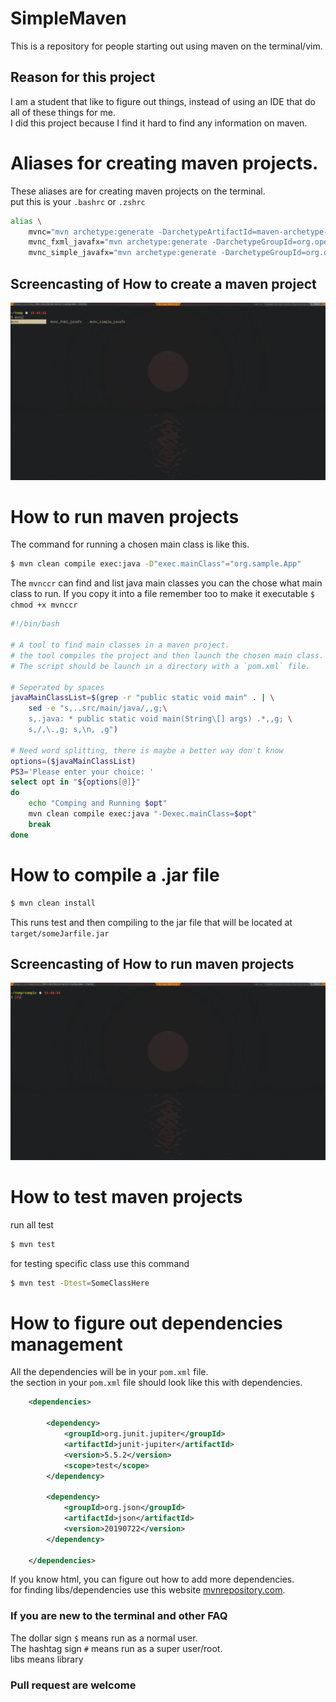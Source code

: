 # SimpleMaven
This is a repository for people starting out using maven on the terminal/vim.

## Reason for this project
I am a student that like to figure out things, instead of using an IDE that do all of these things for me.  
I did this project because I find it hard to find any information on maven.


# Aliases for creating maven projects.

These aliases are for creating maven projects on the terminal.  
put this is your `.bashrc` or `.zshrc`
```bash
alias \
	mvnc="mvn archetype:generate -DarchetypeArtifactId=maven-archetype-quickstart" \
	mvnc_fxml_javafx="mvn archetype:generate -DarchetypeGroupId=org.openjfx -DarchetypeArtifactId=javafx-archetype-fxml" \
	mvnc_simple_javafx="mvn archetype:generate -DarchetypeGroupId=org.openjfx -DarchetypeArtifactId=javafx-archetype-simple" 
```

## Screencasting of How to create a maven project
![](res/video_create_javafx.gif)

# How to run maven projects
The command for running a chosen main class is like this.  
```bash
$ mvn clean compile exec:java -D"exec.mainClass"="org.sample.App"
```

The `mvnccr` can find and list java main classes you can the chose
what main class to run.
If you copy it into a file remember too  to make it executable 
`$ chmod +x mvnccr` 
```bash
#!/bin/bash

# A tool to find main classes in a maven project.
# the tool compiles the project and then launch the chosen main class.
# The script should be launch in a directory with a `pom.xml` file.

# Seperated by spaces
javaMainClassList=$(grep -r "public static void main" . | \
    sed -e "s,..src/main/java/,,g;\
    s,.java: * public static void main(String\[] args) .*,,g; \
    s,/,\.,g; s,\n, ,g")

# Need word splitting, there is maybe a better way don't know
options=($javaMainClassList)
PS3='Please enter your choice: '
select opt in "${options[@]}"
do
    echo "Comping and Running $opt"
    mvn clean compile exec:java "-Dexec.mainClass=$opt"
    break
done

```


# How to compile a .jar file
```bash
$ mvn clean install 
```
This runs test and then compiling to the jar file that will be located at `target/someJarfile.jar`

## Screencasting of How to run maven projects   
![](res/video_run_javafx.gif)

# How to test maven projects
run all test
```bash
$ mvn test
```
for testing specific class use this command 
```bash
$ mvn test -Dtest=SomeClassHere
```


# How to figure out dependencies management
All the dependencies will be in your `pom.xml` file.  
the section in your `pom.xml` file should look like this with dependencies.   
```xml
    <dependencies>

        <dependency>
            <groupId>org.junit.jupiter</groupId>
            <artifactId>junit-jupiter</artifactId>
            <version>5.5.2</version>
            <scope>test</scope>
        </dependency>

        <dependency>
            <groupId>org.json</groupId>
            <artifactId>json</artifactId>
            <version>20190722</version>
        </dependency>

    </dependencies>
```
If you know html, you can figure out how to add more dependencies.  
for finding libs/dependencies use this website [mvnrepository.com](https://mvnrepository.com/).  


### If you are new to the terminal and other FAQ
The dollar sign `$` means run as a normal user.  
The hashtag sign `#` means run as a super user/root.  
libs means library  

### Pull request are welcome
